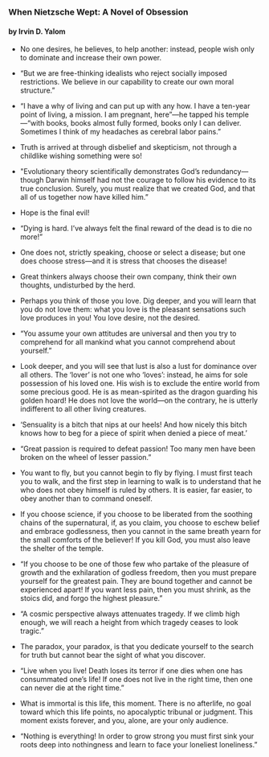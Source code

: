 ### When Nietzsche Wept: A Novel of Obsession 
#### by Irvin D. Yalom

- No one desires, he believes, to help another: instead, people wish only to dominate and increase their own power.

- “But we are free-thinking idealists who reject socially imposed restrictions. We believe in our capability to create our own moral structure.”

- “I have a why of living and can put up with any how. I have a ten-year point of living, a mission. I am pregnant, here”—he tapped his temple—“with books, books almost fully formed, books only I can deliver. Sometimes I think of my headaches as cerebral labor pains.”

- Truth is arrived at through disbelief and skepticism, not through a childlike wishing something were so!

- "Evolutionary theory scientifically demonstrates God’s redundancy—though Darwin himself had not the courage to follow his evidence to its true conclusion. Surely, you must realize that we created God, and that all of us together now have killed him.”

- Hope is the final evil!

- “Dying is hard. I’ve always felt the final reward of the dead is to die no more!”

- One does not, strictly speaking, choose or select a disease; but one does choose stress—and it is stress that chooses the disease!

- Great thinkers always choose their own company, think their own thoughts, undisturbed by the herd.

- Perhaps you think of those you love. Dig deeper, and you will learn that you do not love them: what you love is the pleasant sensations such love produces in you! You love desire, not the desired.

- “You assume your own attitudes are universal and then you try to comprehend for all mankind what you cannot comprehend about yourself.”

- Look deeper, and you will see that lust is also a lust for dominance over all others. The ‘lover’ is not one who ‘loves’: instead, he aims for sole possession of his loved one. His wish is to exclude the entire world from some precious good. He is as mean-spirited as the dragon guarding his golden hoard! He does not love the world—on the contrary, he is utterly indifferent to all other living creatures.

- ‘Sensuality is a bitch that nips at our heels! And how nicely this bitch knows how to beg for a piece of spirit when denied a piece of meat.’

- “Great passion is required to defeat passion! Too many men have been broken on the wheel of lesser passion.”

- You want to fly, but you cannot begin to fly by flying. I must first teach you to walk, and the first step in learning to walk is to understand that he who does not obey himself is ruled by others. It is easier, far easier, to obey another than to command oneself.

- If you choose science, if you choose to be liberated from the soothing chains of the supernatural, if, as you claim, you choose to eschew belief and embrace godlessness, then you cannot in the same breath yearn for the small comforts of the believer! If you kill God, you must also leave the shelter of the temple.

- “If you choose to be one of those few who partake of the pleasure of growth and the exhilaration of godless freedom, then you must prepare yourself for the greatest pain. They are bound together and cannot be experienced apart! If you want less pain, then you must shrink, as the stoics did, and forgo the highest pleasure.”

- “A cosmic perspective always attenuates tragedy. If we climb high enough, we will reach a height from which tragedy ceases to look tragic.”

- The paradox, your paradox, is that you dedicate yourself to the search for truth but cannot bear the sight of what you discover.

- “Live when you live! Death loses its terror if one dies when one has consummated one’s life! If one does not live in the right time, then one can never die at the right time.”

- What is immortal is this life, this moment. There is no afterlife, no goal toward which this life points, no apocalyptic tribunal or judgment. This moment exists forever, and you, alone, are your only audience.

- “Nothing is everything! In order to grow strong you must first sink your roots deep into nothingness and learn to face your loneliest loneliness.”